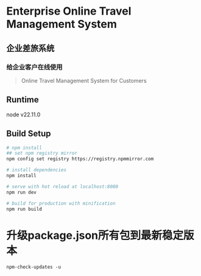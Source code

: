 # Enterprise Online Travel Management System
## 企业差旅系统
### 给企业客户在线使用

> Online Travel Management System for Customers

## Runtime
node v22.11.0

## Build Setup

``` bash
# npm install
## set npm registry mirror
npm config set registry https://registry.npmmirror.com

# install dependencies
npm install

# serve with hot reload at localhost:8080
npm run dev

# build for production with minification
npm run build
```

# 升级package.json所有包到最新稳定版本

```
npm-check-updates -u

```
